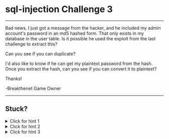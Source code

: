 # sql-injection Challenge 3

----------------------

Bad news. I just got a message from the hacker, and he included my admin account's password in an md5 hashed form. That only exists in my database in the user table. Is it possible he used the exploit from the last challenge to extract this?

Can you see if you can duplicate?

I'd also like to know if he can get my plaintext password from the hash. Once you extract the hash, can you see if you can convert it to plaintext?

Thanks!

-Breakthenet Game Owner

----------------------

Stuck? 
----------------------
<details> 
  <summary>Click for hint 1</summary>
   Start by gathering info. What does the [user table](https://github.com/breakthenet/sql-injection-exercises/blob/master/dbdata.sql#L1190-L1233) look like in sql?
</details>

<details> 
  <summary>Click for hint 2</summary>
   Still need more info. What is the admin's user ID? Is this exposed anywhere? Look around on the Explore page for something that could give you that info.
</details>

<details> 
  <summary>Click for hint 3</summary>
   Once you extract the password hash, "decrypt" it. True, a hash is a one way function and not actually encrypted - but as the site doesn't use salt on it's passwords, it will be trivial to reverse it if it's a common dictionary word. 
</details>



